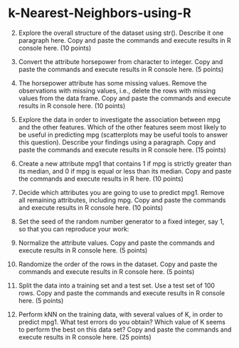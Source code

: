 # k-Nearest-Neighbors-using-R

2.	Explore the overall structure of the dataset using str(). Describe it one paragraph here. Copy and paste the commands and execute results in R console here. (10 points)

3.	Convert the attribute horsepower from character to integer. Copy and paste the commands and execute results in R console here. (5 points)

4.	The horsepower attribute has some missing values. Remove the observations with missing values, i.e., delete the rows with missing values from the data frame. Copy and paste the commands and execute results in R console here. (10 points)

5.	Explore the data in order to investigate the association between mpg and the other features.
Which of the other features seem most likely to be useful in predicting mpg (scatterplots may
be useful tools to answer this question). Describe your findings using a paragraph. Copy and paste the commands and execute results in R console here. (15 points)

6.	Create a new attribute mpg1 that contains 1 if mpg is strictly greater than its median, and 0 if
mpg is equal or less than its median. Copy and paste the commands and execute results in R here. (10 points)

7.	Decide which attributes you are going to use to predict mpg1. Remove all remaining
attributes, including mpg. Copy and paste the commands and execute results in R console here. (10 points)


8.	Set the seed of the random number generator to a fixed integer, say 1, so that you can
reproduce your work:

9.	Normalize the attribute values. Copy and paste the commands and execute results in R console here. (5 points)


10.	Randomize the order of the rows in the dataset. Copy and paste the commands and execute results in R console here. (5 points)


11.	Split the data into a training set and a test set. Use a test set of 100 rows. Copy and paste the commands and execute results in R console here. (5 points)

12.	Perform kNN on the training data, with several values of K, in order to predict mpg1. What
test errors do you obtain? Which value of K seems to perform the best on this data set? Copy and paste the commands and execute results in R console here. (25 points)

